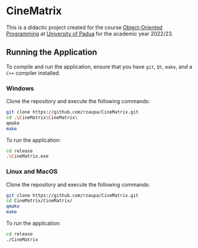# CineMatrix

This is a didactic project created for the course [Object-Oriented Programming](https://didattica.unipd.it/off/2021/LT/SC/SC1167/000ZZ/SC02123180/N0) at [University of Padua](https://www.unipd.it/) for the academic year 2022/23.

## Running the Application

To compile and run the application, ensure that you have `git`, `Qt`, `make`, and a `C++` compiler installed.

### Windows

Clone the repository and execute the following commands:

```bash
git clone https://github.com/rzaupa/CineMatrix.git
cd .\CineMatrix\CineMatrix\
qmake
make
```
To run the application:
```bash
cd release
.\CineMatrix.exe
```
### Linux and MacOS

Clone the repository and execute the following commands:
```bash
git clone https://github.com/rzaupa/CineMatrix.git
cd CineMatrix/CineMatrix/
qmake
make
```

To run the application:
```bash
cd release
./CineMatrix
```
